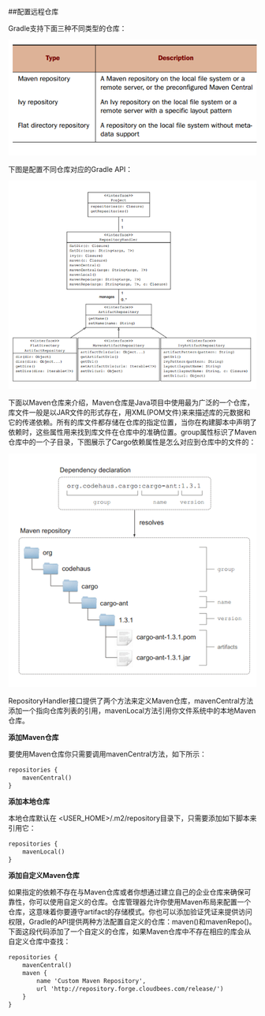 ##配置远程仓库

Gradle支持下面三种不同类型的仓库：

![](/images/5-8.png)

下图是配置不同仓库对应的Gradle API：

![](/images/5-9.png)


下面以Maven仓库来介绍，Maven仓库是Java项目中使用最为广泛的一个仓库，库文件一般是以JAR文件的形式存在，用XML(POM文件)来来描述库的元数据和它的传递依赖。所有的库文件都存储在仓库的指定位置，当你在构建脚本中声明了依赖时，这些属性用来找到库文件在仓库中的准确位置。group属性标识了Maven仓库中的一个子目录，下图展示了Cargo依赖属性是怎么对应到仓库中的文件的：

![](/images/5-10.png)

RepositoryHandler接口提供了两个方法来定义Maven仓库，mavenCentral方法添加一个指向仓库列表的引用，mavenLocal方法引用你文件系统中的本地Maven仓库。

**添加Maven仓库**

要使用Maven仓库你只需要调用mavenCentral方法，如下所示：

	repositories {
		mavenCentral()
	}


**添加本地仓库**

本地仓库默认在 <USER_HOME>/.m2/repository目录下，只需要添加如下脚本来引用它：

	repositories {
		mavenLocal()
	}

**添加自定义Maven仓库**

如果指定的依赖不存在与Maven仓库或者你想通过建立自己的企业仓库来确保可靠性，你可以使用自定义的仓库。仓库管理器允许你使用Maven布局来配置一个仓库，这意味着你要遵守artifact的存储模式。你也可以添加验证凭证来提供访问权限，Gradle的API提供两种方法配置自定义的仓库：maven()和mavenRepo()。下面这段代码添加了一个自定义的仓库，如果Maven仓库中不存在相应的库会从自定义仓库中查找：

	repositories {
		mavenCentral()
		maven {
			name 'Custom Maven Repository',
			url 'http://repository.forge.cloudbees.com/release/')
		}
	}
